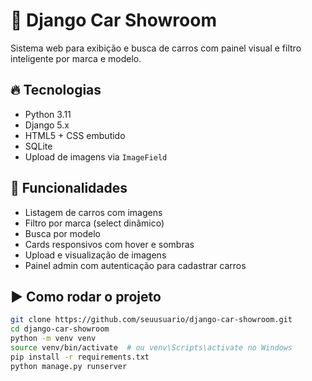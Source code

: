 # 🚗 Django Car Showroom

Sistema web para exibição e busca de carros com painel visual e filtro inteligente por marca e modelo.

## 🔥 Tecnologias

- Python 3.11
- Django 5.x
- HTML5 + CSS embutido
- SQLite
- Upload de imagens via `ImageField`

## 🧠 Funcionalidades

- Listagem de carros com imagens
- Filtro por marca (select dinâmico)
- Busca por modelo
- Cards responsivos com hover e sombras
- Upload e visualização de imagens
- Painel admin com autenticação para cadastrar carros

## ▶️ Como rodar o projeto

```bash
git clone https://github.com/seuusuario/django-car-showroom.git
cd django-car-showroom
python -m venv venv
source venv/bin/activate  # ou venv\Scripts\activate no Windows
pip install -r requirements.txt
python manage.py runserver
